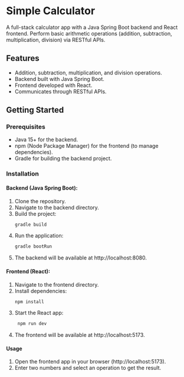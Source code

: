 # Simple Calculator

A full-stack calculator app with a Java Spring Boot backend and React frontend. Perform basic arithmetic operations (addition, subtraction, multiplication, division) via RESTful APIs.

## Features
- Addition, subtraction, multiplication, and division operations.
- Backend built with Java Spring Boot.
- Frontend developed with React.
- Communicates through RESTful APIs.

## Getting Started

### Prerequisites
- Java 15+ for the backend.
- npm (Node Package Manager) for the frontend (to manage dependencies).
- Gradle for building the backend project.

### Installation

#### Backend (Java Spring Boot):
1. Clone the repository.
2. Navigate to the backend directory.
3. Build the project:
   ```bash
   gradle build
4. Run the application:
    ```bash
    gradle bootRun
5. The backend will be available at http://localhost:8080.

#### Frontend (React):
1. Navigate to the frontend directory.
2. Install dependencies:
     ```bash
     npm install
3. Start the React app:
    ```bash
     npm run dev
4. The frontend will be available at http://localhost:5173.

#### Usage

1. Open the frontend app in your browser (http://localhost:5173).
2. Enter two numbers and select an operation to get the result.
